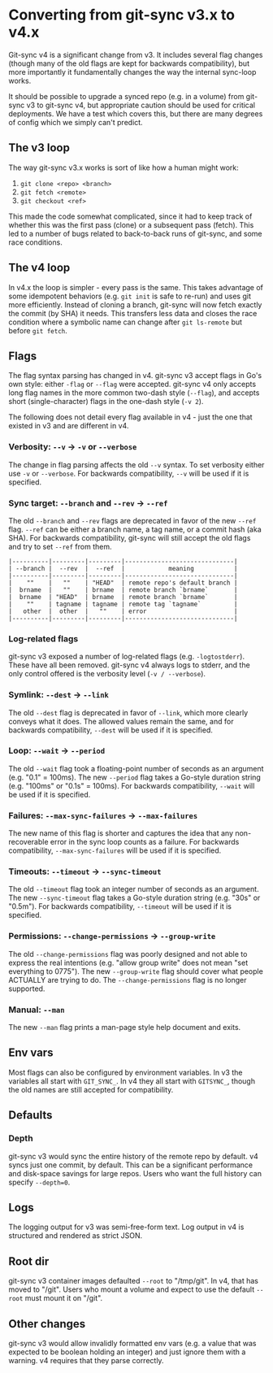 # Converting from git-sync v3.x to v4.x

Git-sync v4 is a significant change from v3.  It includes several flag changes
(though many of the old flags are kept for backwards compatibility), but more
importantly it fundamentally changes the way the internal sync-loop works.

It should be possible to upgrade a synced repo (e.g. in a volume) from git-sync
v3 to git-sync v4, but appropriate caution should be used for critical
deployments.  We have a test which covers this, but there are many degrees of
config which we simply can't predict.

## The v3 loop

The way git-sync v3.x works is sort of like how a human might work:

  1) `git clone <repo> <branch>`
  2) `git fetch <remote>`
  3) `git checkout <ref>`

This made the code somewhat complicated, since it had to keep track of whether
this was the first pass (clone) or a subsequent pass (fetch).  This led to a
number of bugs related to back-to-back runs of git-sync, and some race
conditions.

## The v4 loop

In v4.x the loop is simpler - every pass is the same.  This takes advantage of
some idempotent behaviors (e.g. `git init` is safe to re-run) and uses git more
efficiently.  Instead of cloning a branch, git-sync will now fetch exactly the
commit (by SHA) it needs.  This transfers less data and closes the race
condition where a symbolic name can change after `git ls-remote` but before
`git fetch`.

## Flags

The flag syntax parsing has changed in v4.  git-sync v3 accept flags in Go's
own style: either `-flag` or `--flag` were accepted.  git-sync v4 only accepts
long flag names in the more common two-dash style (`--flag`), and accepts short
(single-character) flags in the one-dash style (`-v 2`).

The following does not detail every flag available in v4 - just the one that
existed in v3 and are different in v4.

### Verbosity: `--v` -> `-v` or `--verbose`

The change in flag parsing affects the old `--v` syntax.  To set verbosity
either use `-v` or `--verbose`.  For backwards compatibility, `--v` will be
used if it is specified.

### Sync target: `--branch` and `--rev` -> `--ref`

The old `--branch` and `--rev` flags are deprecated in favor of the new `--ref`
flag.  `--ref` can be either a branch name, a tag name, or a commit hash (aka
SHA).  For backwards compatibility, git-sync will still accept the old flags
and try to set `--ref` from them.

    |----------|---------|---------|------------------------------|
    | --branch |  --rev  |  --ref  |            meaning           |
    |----------|---------|---------|------------------------------|
    |    ""    |   ""    | "HEAD"  | remote repo's default branch |
    |  brname  |   ""    | brname  | remote branch `brname`       |
    |  brname  | "HEAD"  | brname  | remote branch `brname`       |
    |    ""    | tagname | tagname | remote tag `tagname`         |
    |   other  |  other  |   ""    | error                        |
    |----------|---------|---------|------------------------------|

### Log-related flags

git-sync v3 exposed a number of log-related flags (e.g. `-logtostderr`).  These
have all been removed.  git-sync v4 always logs to stderr, and the only control
offered is the verbosity level (`-v / --verbose`).

### Symlink: `--dest` -> `--link`

The old `--dest` flag is deprecated in favor of `--link`, which more clearly
conveys what it does.  The allowed values remain the same, and for backwards
compatibility, `--dest` will be used if it is specified.

### Loop: `--wait` -> `--period`

The old `--wait` flag took a floating-point number of seconds as an argument
(e.g. "0.1" = 100ms).  The new `--period` flag takes a Go-style duration string
(e.g. "100ms" or "0.1s" = 100ms).  For backwards compatibility, `--wait` will
be used if it is specified.

### Failures: `--max-sync-failures` -> `--max-failures`

The new name of this flag is shorter and captures the idea that any
non-recoverable error in the sync loop counts as a failure.  For backwards
compatibility, `--max-sync-failures` will be used if it is specified.

### Timeouts: `--timeout` -> `--sync-timeout`

The old `--timeout` flag took an integer number of seconds as an argument.  The
new `--sync-timeout` flag takes a Go-style duration string (e.g. "30s" or
"0.5m").  For backwards compatibility, `--timeout` will be used if it is
specified.

### Permissions: `--change-permissions` -> `--group-write`

The old `--change-permissions` flag was poorly designed and not able to express
the real intentions (e.g. "allow group write" does not mean "set everything to
0775").  The new `--group-write` flag should cover what people ACTUALLY are
trying to do.  The `--change-permissions` flag is no longer supported.

### Manual: `--man`

The new `--man` flag prints a man-page style help document and exits.

## Env vars

Most flags can also be configured by environment variables.  In v3 the
variables all start with `GIT_SYNC_`.  In v4 they all start with `GITSYNC_`,
though the old names are still accepted for compatibility.

## Defaults

### Depth

git-sync v3 would sync the entire history of the remote repo by default.  v4
syncs just one commit, by default.  This can be a significant performance and
disk-space savings for large repos.  Users who want the full history can
specify `--depth=0`.

## Logs

The logging output for v3 was semi-free-form text.  Log output in v4 is
structured and rendered as strict JSON.

## Root dir

git-sync v3 container images defaulted `--root` to "/tmp/git".  In v4, that has
moved to "/git".  Users who mount a volume and expect to use the default
`--root` must mount it on "/git".

## Other changes

git-sync v3 would allow invalidly formatted env vars (e.g. a value that was
expected to be boolean holding an integer) and just ignore them with
a warning.  v4 requires that they parse correctly.
